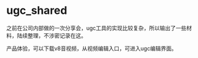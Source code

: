 # ugc_shared
之前在公司内部做的一次分享会，ugc工具的实现比较复杂，所以输出了一些材料，陆续整理，不涉密记录在这。

产品体验，可以下载v8音视频，从视频编辑入口，可进入ugc编辑界面。

